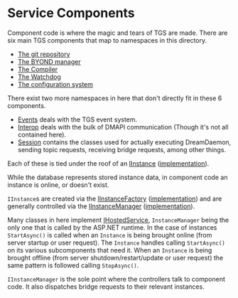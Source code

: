 # Service Components

Component code is where the magic and tears of TGS are made. There are six main TGS components that map to namespaces in this directory.

- [The git repository](./Repository)
- [The BYOND manager](./Byond)
- [The Compiler](./Deployment)
- [The Watchdog](./Watchdog)
- [The configuration system](./StaticFiles)

There exist two more namespaces in here that don't directly fit in these 6 components.

- [Events](./Events) deals with the TGS event system.
- [Interop](./Interop) deals with the bulk of DMAPI communication (Though it's not all contained here).
- [Session](./Session) contains the classes used for actually executing DreamDaemon, sending topic requests, receiving bridge requests, among other things.

Each of these is tied under the roof of an [IInstance](./IInstance.cs) ([implementation](./Instance.cs)).

While the database represents stored instance data, in component code an instance is online, or doesn't exist.

`IInstance`s are created via the [IInstanceFactory](./IInstanceFactory.cs) ([implementation](./InstanceFactory.cs)) and are generally controlled via the [IInstanceManager](./IInstanceManager.cs) ([implementation](./InstanceManager.cs)).

Many classes in here implement [IHostedService](https://docs.microsoft.com/en-us/aspnet/core/fundamentals/host/hosted-services?view=aspnetcore-6.0&tabs=visual-studio), `InstanceManager` being the only one that is called by the ASP.NET runtime. In the case of instances `StartAsync()` is called when an `Instance` is being brought online (from server startup or user request). The `Instance` handles calling `StartAsync()` on its various subcomponents that need it. When an `Instance` is being brought offline (from server shutdown/restart/update or user request) the same pattern is followed calling `StopAsync()`.

`IInstanceManager` is the sole point where the controllers talk to component code. It also dispatches bridge requests to their relevant instances.
